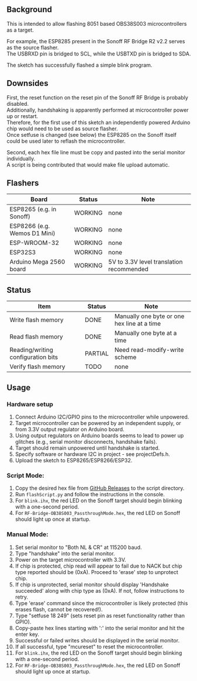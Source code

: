 ## Background
This is intended to allow flashing 8051 based OBS38S003 microcontrollers as a target.  

For example, the ESP8285 present in the Sonoff RF Bridge R2 v2.2 serves as the source flasher.  
The USBRXD pin is bridged to SCL, while the USBTXD pin is bridged to SDA.  

The sketch has successfully flashed a simple blink program.  

## Downsides
First, the reset function on the reset pin of the Sonoff RF Bridge is probably disabled.  
Additionally, handshaking is apparently performed at microcontroller power up or restart.  
Therefore, for the first use of this sketch an independently powered Arduino chip would need to be used as source flasher.  
Once setfuse is changed (see below) the ESP8285 on the Sonoff itself could be used later to reflash the microcontroller.  

Second, each hex file line must be copy and pasted into the serial monitor individually.  
A script is being contributed that would make file upload automatic.  

## Flashers
| Board | Status | Note | 
| ------------- | ------------- | ------------- | 
|  ESP8265 (e.g. in Sonoff) | WORKING  | none | 
|  ESP8266 (e.g. Wemos D1 Mini) | WORKING  | none | 
|  ESP-WROOM-32 | WORKING  | none | 
|  ESP32S3 | WORKING  | none | 
|  Arduino Mega 2560 board | WORKING | 5V to 3.3V level translation recommended |

## Status
| Item | Status | Note | 
| ------------- | ------------- | ------------- | 
|  Write flash memory | DONE  | Manually one byte or one hex line at a time | 
|  Read flash memory | DONE  | Manually one byte at a time | 
|  Reading/writing configuration bits | PARTIAL  | Need read-modify-write scheme | 
|  Verify flash memory | TODO  | none | 
## Usage

### Hardware setup
1. Connect Arduino I2C/GPIO pins to the microcontroller while unpowered.  
2. Target microcontroller can be powered by an independent supply, or from 3.3V output regulator on Arduino board.  
3. Using output regulators on Arduino boards seems to lead to power up glitches (e.g., serial monitor disconnects, handshake fails).  
4. Target should remain unpowered until handshake is started.  
5. Specify software or hardware I2C in project - see projectDefs.h.  
6. Upload the sketch to ESP8265/ESP8266/ESP32.  

### Script Mode:
1. Copy the desired hex file from [GitHub Releases](https://github.com/mightymos/RF-Bridge-OB38S003/releases) to the script directory.
2. Run `flashScript.py` and follow the instructions in the console.
3. For `blink.ihx`, the red LED on the Sonoff target should begin blinking with a one-second period.
4. For `RF-Bridge-OB38S003_PassthroughMode.hex`, the red LED on Sonoff should light up once at startup.

### Manual Mode:

1. Set serial monitor to "Both NL & CR" at 115200 baud.
2. Type "handshake" into the serial monitor.
3. Power on the target microcontroller with 3.3V.
4. If chip is protected, chip read will appear to fail due to NACK but chip type reported should be (0xA). Proceed to 'erase' step to unprotect chip.
5. If chip is unprotected, serial monitor should display 'Handshake succeeded' along with chip type as (0xA). If not, follow instructions to retry.
6. Type 'erase' command since the microcontroller is likely protected (this erases flash, cannot be recovered!).
7. Type "setfuse 18 249" (sets reset pin as reset functionality rather than GPIO).
8. Copy-paste hex lines starting with ':' into the serial monitor and hit the enter key.
9. Successful or failed writes should be displayed in the serial monitor.
10. If all successful, type "mcureset" to reset the microcontroller.
11. For `blink.ihx`, the red LED on the Sonoff target should begin blinking with a one-second period.
12. For `RF-Bridge-OB38S003_PassthroughMode.hex`, the red LED on Sonoff should light up once at startup.

